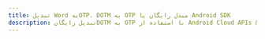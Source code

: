 ---title: تبدیل Word بهOTP، DOTM به OTP مبدل رایگان یا Android SDKdescription: تبدیل رایگانDOTM به OTP با استفاده از Android Cloud APIs & SDK. همچنین اسناد Microsoft Word و OpenOffice را در Cloud ایجاد، ویرایش و رندر کنید.---